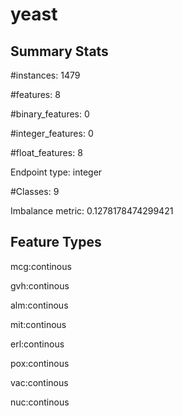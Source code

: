 # yeast

## Summary Stats

#instances: 1479

#features: 8

  #binary_features: 0

  #integer_features: 0

  #float_features: 8

Endpoint type: integer

#Classes: 9

Imbalance metric: 0.1278178474299421

## Feature Types

 mcg:continous

gvh:continous

alm:continous

mit:continous

erl:continous

pox:continous

vac:continous

nuc:continous


